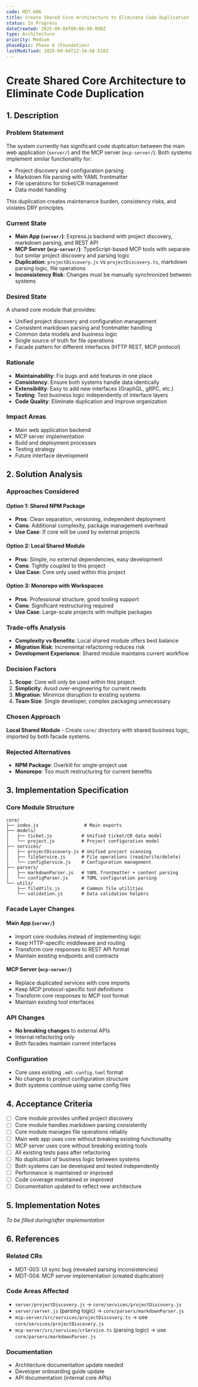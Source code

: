 ```yaml
---
code: MDT-006
title: Create Shared Core Architecture to Eliminate Code Duplication
status: In Progress
dateCreated: 2025-09-04T00:00:00.000Z
type: Architecture
priority: Medium
phaseEpic: Phase A (Foundation)
lastModified: 2025-09-04T12:34:56.618Z
---
```








# Create Shared Core Architecture to Eliminate Code Duplication

## 1. Description

### Problem Statement
The system currently has significant code duplication between the main web application (`server/`) and the MCP server (`mcp-server/`). Both systems implement similar functionality for:
- Project discovery and configuration parsing
- Markdown file parsing with YAML frontmatter
- File operations for ticket/CR management
- Data model handling

This duplication creates maintenance burden, consistency risks, and violates DRY principles.

### Current State
- **Main App (`server/`)**: Express.js backend with project discovery, markdown parsing, and REST API
- **MCP Server (`mcp-server/`)**: TypeScript-based MCP tools with separate but similar project discovery and parsing logic
- **Duplication**: `projectDiscovery.js` vs `projectDiscovery.ts`, markdown parsing logic, file operations
- **Inconsistency Risk**: Changes must be manually synchronized between systems

### Desired State
A shared core module that provides:
- Unified project discovery and configuration management
- Consistent markdown parsing and frontmatter handling
- Common data models and business logic
- Single source of truth for file operations
- Facade pattern for different interfaces (HTTP REST, MCP protocol)

### Rationale
- **Maintainability**: Fix bugs and add features in one place
- **Consistency**: Ensure both systems handle data identically
- **Extensibility**: Easy to add new interfaces (GraphQL, gRPC, etc.)
- **Testing**: Test business logic independently of interface layers
- **Code Quality**: Eliminate duplication and improve organization

### Impact Areas
- Main web application backend
- MCP server implementation
- Build and deployment processes
- Testing strategy
- Future interface development

## 2. Solution Analysis

### Approaches Considered

#### Option 1: Shared NPM Package
- **Pros**: Clean separation, versioning, independent deployment
- **Cons**: Additional complexity, package management overhead
- **Use Case**: If core will be used by external projects

#### Option 2: Local Shared Module
- **Pros**: Simple, no external dependencies, easy development
- **Cons**: Tightly coupled to this project
- **Use Case**: Core only used within this project

#### Option 3: Monorepo with Workspaces
- **Pros**: Professional structure, good tooling support
- **Cons**: Significant restructuring required
- **Use Case**: Large-scale projects with multiple packages

### Trade-offs Analysis
- **Complexity vs Benefits**: Local shared module offers best balance
- **Migration Risk**: Incremental refactoring reduces risk
- **Development Experience**: Shared module maintains current workflow

### Decision Factors
1. **Scope**: Core will only be used within this project
2. **Simplicity**: Avoid over-engineering for current needs
3. **Migration**: Minimize disruption to existing systems
4. **Team Size**: Single developer, complex packaging unnecessary

### Chosen Approach
**Local Shared Module** - Create `core/` directory with shared business logic, imported by both facade systems.

### Rejected Alternatives
- **NPM Package**: Overkill for single-project use
- **Monorepo**: Too much restructuring for current benefits

## 3. Implementation Specification

### Core Module Structure
```
core/
├── index.js                 # Main exports
├── models/
│   ├── ticket.js           # Unified ticket/CR data model
│   └── project.js          # Project configuration model
├── services/
│   ├── projectDiscovery.js # Unified project scanning
│   ├── fileService.js      # File operations (read/write/delete)
│   └── configService.js    # Configuration management
├── parsers/
│   ├── markdownParser.js   # YAML frontmatter + content parsing
│   └── configParser.js     # TOML configuration parsing
└── utils/
    ├── fileUtils.js        # Common file utilities
    └── validation.js       # Data validation helpers
```

### Facade Layer Changes

#### Main App (`server/`)
- Import core modules instead of implementing logic
- Keep HTTP-specific middleware and routing
- Transform core responses to REST API format
- Maintain existing endpoints and contracts

#### MCP Server (`mcp-server/`)
- Replace duplicated services with core imports
- Keep MCP protocol-specific tool definitions
- Transform core responses to MCP tool format
- Maintain existing tool interfaces

### API Changes
- **No breaking changes** to external APIs
- Internal refactoring only
- Both facades maintain current interfaces

### Configuration
- Core uses existing `.mdt-config.toml` format
- No changes to project configuration structure
- Both systems continue using same config files

## 4. Acceptance Criteria

- [ ] Core module provides unified project discovery
- [ ] Core module handles markdown parsing consistently
- [ ] Core module manages file operations reliably
- [ ] Main web app uses core without breaking existing functionality
- [ ] MCP server uses core without breaking existing tools
- [ ] All existing tests pass after refactoring
- [ ] No duplication of business logic between systems
- [ ] Both systems can be developed and tested independently
- [ ] Performance is maintained or improved
- [ ] Code coverage maintained or improved
- [ ] Documentation updated to reflect new architecture

## 5. Implementation Notes
*To be filled during/after implementation*

## 6. References

### Related CRs
- MDT-003: UI sync bug (revealed parsing inconsistencies)
- MDT-004: MCP server implementation (created duplication)

### Code Areas Affected
- `server/projectDiscovery.js` → `core/services/projectDiscovery.js`
- `server/server.js` (parsing logic) → `core/parsers/markdownParser.js`
- `mcp-server/src/services/projectDiscovery.ts` → use `core/services/projectDiscovery.js`
- `mcp-server/src/services/crService.ts` (parsing logic) → use `core/parsers/markdownParser.js`

### Documentation
- Architecture documentation update needed
- Developer onboarding guide update
- API documentation (internal core APIs)